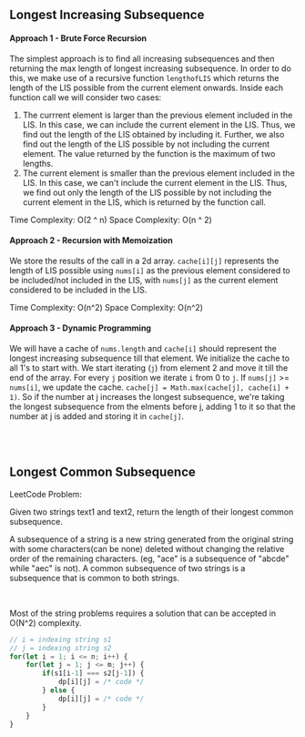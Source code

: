 ## Longest Increasing Subsequence

#### Approach 1 - Brute Force Recursion

The simplest approach is to find all increasing subsequences and then returning the max length of longest increasing subsequence. In order to do this, we make use of a recursive function `lengthofLIS` which returns the length of the LIS possible from the current element onwards. Inside each function call we will consider two cases:

1. The currrent element is larger than the previous element included in the LIS. In this case, we can include the current element in the LIS. Thus, we find out the length of the LIS obtained by including it. Further, we also find out the length of the LIS possible by not including the current element. The value returned by the function is the maximum of two lengths.
2. The current element is smaller than the previous element included in the LIS. In this case, we can't include the current element in the LIS. Thus, we find out only the length of the LIS possible by not including the current element in the LIS, which is returned by the function call.

Time Complexity: O(2 ^ n)
Space Complexity: O(n ^ 2)


#### Approach 2 - Recursion with Memoization

We store the results of the call in a 2d array. `cache[i][j]` represents the length of LIS possible using `nums[i]` as the previous element considered to be included/not included in the LIS, with `nums[j]` as the current element considered to be included in the LIS.

Time Complexity: O(n^2)
Space Complexity: O(n^2)

#### Approach 3 - Dynamic Programming

We will have a cache of `nums.length` and `cache[i]` should represent the longest increasing subsequence till that element.
We initialize the cache to all 1's to start with.
We start iterating (`j`) from element 2 and move it till the end of the array.
For every `j` position we iterate `i` from 0 to `j`. 
If `nums[j]` >= `nums[i]`, we update the cache. `cache[j] = Math.max(cache[j], cache[i] + 1)`.
So if the number at j increases the longest subsequence, we're taking the longest subsequence from the elments before j, adding 1 to it so that the number at j is added and storing it in `cache[j]`.

<br>
<br>

## Longest Common Subsequence

LeetCode Problem:

Given two strings text1 and text2, return the length of their longest common subsequence.

A subsequence of a string is a new string generated from the original string with some characters(can be none) deleted without changing the relative order of the remaining characters. (eg, "ace" is a subsequence of "abcde" while "aec" is not). A common subsequence of two strings is a subsequence that is common to both strings.

<br>

Most of the string problems requires a solution that can be accepted in O(N^2) complexity.

``` js
// i = indexing string s1
// j = indexing string s2
for(let i = 1; i <= n; i++) {
    for(let j = 1; j <= m; j++) {
        if(s1[i-1] === s2[j-1]) {
            dp[i][j] = /* code */
        } else {
            dp[i][j] = /* code */
        }
    }
}
```



